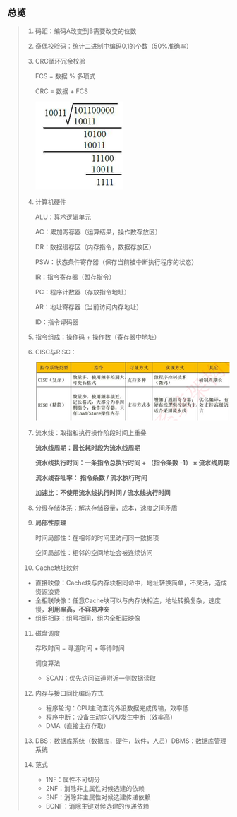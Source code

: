 ## **总览**

> 1. 码距：编码A改变到B需要改变的位数
>
> 2. 奇偶校验码：统计二进制中编码0,1的个数（50%准确率）
>
> 3. CRC循环冗余校验 
>
>    FCS = 数据 % 多项式 
>
>    CRC = 数据 + FCS
>
>    ![image-20230928153501683](assets/image-20230928153501683.png) 
>
> 4. 计算机硬件
>
>    ALU：算术逻辑单元
>
>    AC：累加寄存器（运算结果，操作数存放区）
>
>    DR：数据缓存区（内存指令，数据存放区）
>
>    PSW：状态条件寄存器（保存当前被中断执行程序的状态）
>
>    IR：指令寄存器（暂存指令）
>
>    PC：程序计数器（存放指令地址）
>
>    AR：地址寄存器（当前访问内存地址）
>
>    ID：指令译码器
>
> 5. 指令组成：操作码 + 操作数（寄存器中地址）
>
> 6. CISC与RISC：
>
>    ![image-20230928154413640](assets/image-20230928154413640.png) 
>
> 7. 流水线：取指和执行操作阶段时间上重叠
>
>    **流水线周期：最长耗时段为流水线周期**
>
>    **流水线执行时间：一条指令总执行时间  + （指令条数 -1） $\times$ 流水线周期**
>
>    **流水线吞吐率： 指令条数  /  流水执行时间**
>
>    **加速比：不使用流水线执行时间 / 流水线执行时间**
>
> 8. 分级存储体系：解决存储容量，成本，速度之间矛盾
>
> 9. **局部性原理**
>
>    时间局部性：在相邻的时间里访问同一数据项
>
>    空间局部性：相邻的空间地址会被连续访问
>
> 10. Cache地址映射
>
>    - 直接映像：Cache块与内存块相同命中，地址转换简单，不灵活，造成资源浪费
>    - 全相联映像：任意Cache块可以与内存块相连，地址转换复杂，速度慢，**利用率高，不容易冲突**
>    - 组组相联：组号相同，组内全相联映像
>
> 11. 磁盘调度
>
>     存取时间 = 寻道时间 + 等待时间
>
>     调度算法
>
>     - SCAN：优先访问磁道附近一侧数据读取
>
> 12. 内存与接口同比编码方式
>
>     - 程序轮询：CPU主动查询外设数据完成传输，效率低
>     - 程序中断：设备主动向CPU发生中断（效率高）
>     - DMA（直接主存存取）
>
> 13. DBS：数据库系统（数据库，硬件，软件，人员）DBMS：数据库管理系统
>
> 14. 范式
>
>     - 1NF：属性不可切分
>     - 2NF：消除非主属性对候选建的依赖
>     - 3NF：消除非主属性对候选建传递依赖
>     - BCNF：消除主键对候选建的传递依赖
>